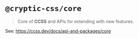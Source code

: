 # `@cryptic-css/core`

> Core of **CCSS** and APIs for extending with new features.

See: https://ccss.dev/docs/api-and-packages/core

